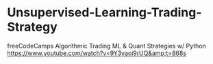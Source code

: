 # Unsupervised-Learning-Trading-Strategy
freeCodeCamps Algorithmic Trading ML &amp; Quant Strategies w/ Python https://www.youtube.com/watch?v=9Y3yaoi9rUQ&amp;t=868s
